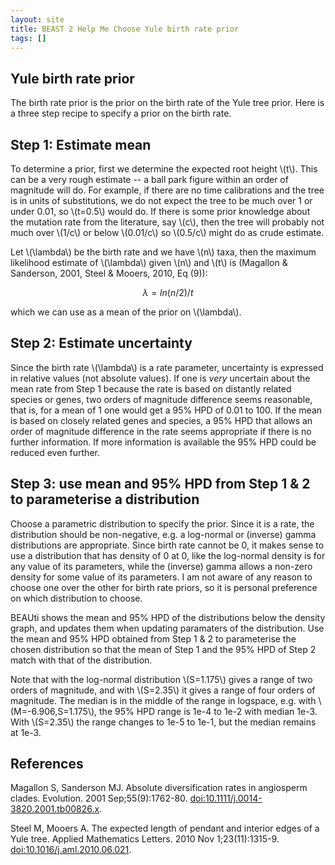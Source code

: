 ```yaml
---
layout: site
title: BEAST 2 Help Me Choose Yule birth rate prior
tags: []
---
```


## Yule birth rate prior

The birth rate prior is the prior on the birth rate of the Yule tree prior. 
Here is a three step recipe to specify a prior on the birth rate.

## Step 1: Estimate mean

To determine a prior, first we determine the expected root height \\(t\\). This can be a very rough estimate -- a ball park figure within an order of magnitude will do. For example, if there are no time calibrations and the tree is in units of substitutions, we do not expect the tree to be much over 1 or under 0.01, so \\(t=0.5\\) would do. If there is some prior knowledge about the mutation rate from the literature, say \\(c\\), then the tree will probably not much over \\(1/c\\) or below \\(0.01/c\\) so \\(0.5/c\\) might do as crude estimate.

Let \\(\lambda\\) be the birth rate and we have \\(n\\) taxa, then the maximum likelihood estimate of \\(\lambda\\) given \\(n\\) and \\(t\\) is (Magallon & Sanderson, 2001, Steel & Mooers, 2010, Eq (9)):

$$ \lambda = ln(n/2)/t $$

which we can use as a mean of the prior on \\(\lambda\\).

## Step 2: Estimate uncertainty

Since the birth rate \\(\lambda\\) is a rate parameter, uncertainty is expressed in relative values (not absolute values). 
If one is *very* uncertain about the mean rate from Step 1 because the rate is based on distantly related species or genes, two orders of magnitude difference seems reasonable, that is, for a mean of 1 one would get a 95% HPD of 0.01 to 100.
If the mean is based on closely related genes and species, a 95% HPD that allows an order of magnitude difference in the rate seems appropriate if there is no further information.
If more information is available the 95% HPD could be reduced even further.

## Step 3: use mean and 95% HPD from Step 1 & 2 to parameterise a distribution

Choose a parametric distribution to specify the prior.
Since it is a rate, the distribution should be non-negative, e.g. a log-normal or (inverse) gamma distributions are appropriate.
Since birth rate cannot be 0, it makes sense to use a distribution that has density of 0 at 0, like the log-normal density is for any value of its parameters, while the (inverse) gamma allows a non-zero density for some value of its parameters.
I am not aware of any reason to choose one over the other for birth rate priors, so it is personal preference on which distribution to choose.

BEAUti shows the mean and 95% HPD of the distributions below the density graph, and updates them when updating paramaters of the distribution.
Use the mean and 95% HPD obtained from Step 1 & 2 to parameterise the chosen distribution so that the mean of Step 1 and the 95% HPD of Step 2 match with that of the distribution. 

Note that with the log-normal distribution \\(S=1.175\\) gives a range of two orders of magnitude, and with \\(S=2.35\\) it gives a range of four orders of magnitude. 
The median is in the middle of the range in logspace, e.g. with \\(M=-6.906,S=1.175\\), the 95% HPD range is 1e-4 to 1e-2 with median 1e-3. 
With \\(S=2.35\\) the range changes to 1e-5 to 1e-1, but the median remains at 1e-3.


## References

Magallon S, Sanderson MJ. Absolute diversification rates in angiosperm clades. Evolution. 2001 Sep;55(9):1762-80. <a href="http://doi.org/10.1111/j.0014-3820.2001.tb00826.x">doi:10.1111/j.0014-3820.2001.tb00826.x</a>.

Steel M, Mooers A. The expected length of pendant and interior edges of a Yule tree. Applied Mathematics Letters. 2010 Nov 1;23(11):1315-9. <a href="https://doi.org/10.1016/j.aml.2010.06.021">doi:10.1016/j.aml.2010.06.021</a>.